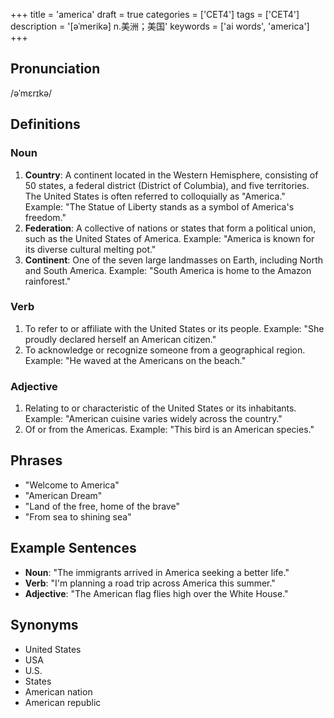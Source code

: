+++
title = 'america'
draft = true
categories = ['CET4']
tags = ['CET4']
description = '[əˈmerikə] n.美洲；美国'
keywords = ['ai words', 'america']
+++

## Pronunciation
/əˈmɛrɪkə/

## Definitions
### Noun
1. **Country**: A continent located in the Western Hemisphere, consisting of 50 states, a federal district (District of Columbia), and five territories. The United States is often referred to colloquially as "America." Example: "The Statue of Liberty stands as a symbol of America's freedom."
2. **Federation**: A collective of nations or states that form a political union, such as the United States of America. Example: "America is known for its diverse cultural melting pot."
3. **Continent**: One of the seven large landmasses on Earth, including North and South America. Example: "South America is home to the Amazon rainforest."

### Verb
1. To refer to or affiliate with the United States or its people. Example: "She proudly declared herself an American citizen."
2. To acknowledge or recognize someone from a geographical region. Example: "He waved at the Americans on the beach."

### Adjective
1. Relating to or characteristic of the United States or its inhabitants. Example: "American cuisine varies widely across the country."
2. Of or from the Americas. Example: "This bird is an American species."

## Phrases
- "Welcome to America"
- "American Dream"
- "Land of the free, home of the brave"
- "From sea to shining sea"

## Example Sentences
- **Noun**: "The immigrants arrived in America seeking a better life."
- **Verb**: "I'm planning a road trip across America this summer."
- **Adjective**: "The American flag flies high over the White House."

## Synonyms
- United States
- USA
- U.S.
- States
- American nation
- American republic
